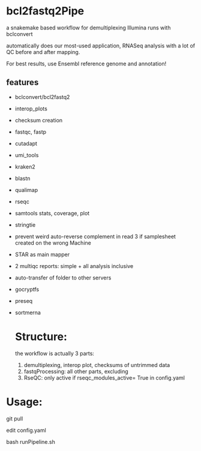 # bcl2fastq2Pipe

a snakemake based workflow for demultiplexing Illumina runs with bclconvert


automatically does our most-used application, RNASeq analysis with a lot of QC before and after mapping.


For best results, use Ensembl reference genome and annotation!


## features
- bclconvert/bcl2fastq2
- interop_plots
- checksum creation
- fastqc, fastp
- cutadapt
- umi_tools
- kraken2
- blastn
- qualimap
- rseqc
- samtools stats, coverage, plot
- stringtie
- prevent weird auto-reverse complement in read 3 if samplesheet created on the wrong Machine
- STAR as main mapper
- 2 multiqc reports: simple + all analysis inclusive
- auto-transfer of folder to other servers
- gocryptfs
- preseq
- sortmerna

  # Structure:
  the workflow is actually 3 parts:
  1. demultiplexing, interop plot, checksums of untrimmed data
  2. fastqProcessing: all other parts, excluding
  3. RseQC: only active if rseqc_modules_active= True in config.yaml

# Usage:
git pull

edit config.yaml

bash runPipeline.sh
